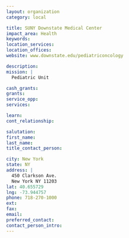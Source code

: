 ```yaml
---
layout: organization
category: local

title: SUNY Downstate Medical Center
impact_area: Health
keywords: 
location_services: 
location_offices: 
website: www.downstate.edu/pediatriconcology

description: 
mission: |
  Pediatric Unit

cash_grants: 
grants: 
service_opp: 
services: 

learn: 
cont_relationship: 

salutation: 
first_name: 
last_name: 
title_contact_person: 

city: New York
state: NY
address: |
  450 Clarkson Ave.  
  New York NY 11203
lat: 40.655729
lng: -73.944757
phone: 718-270-1000
ext: 
fax: 
email: 
preferred_contact: 
contact_person_intro: 
---
```

